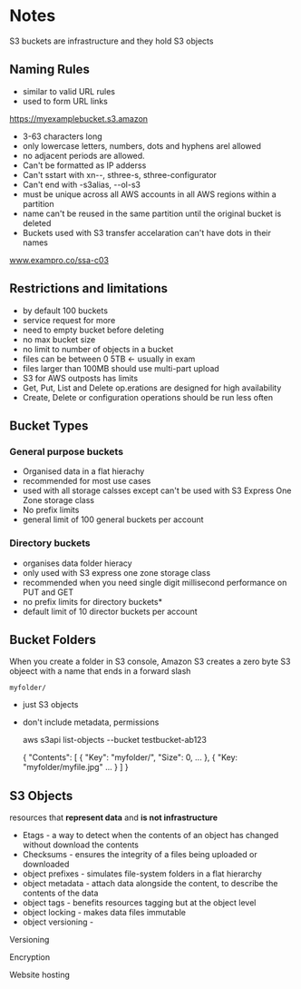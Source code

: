 # Notes

S3 buckets are infrastructure and they hold S3 objects

## Naming Rules

- similar to valid URL rules
- used to form URL links

https://myexamplebucket.s3.amazon

- 3-63 characters long
- only lowercase letters, numbers, dots and hyphens arel allowed
- no adjacent periods are allowed.
- Can't be formatted as IP adderss
- Can't sstart with xn--, sthree-s, sthree-configurator
- Can't end with -s3alias, --ol-s3
- must be unique across all AWS accounts in all AWS regions within a partition
- name can't be reused in the same partition until the original bucket is deleted
- Buckets used with S3 transfer accelaration can't have dots in their names

www.exampro.co/ssa-c03


## Restrictions and limitations

- by default 100 buckets
- service request for more
- need to empty bucket before deleting
- no max bucket size
- no limit to number of objects in a bucket
- files can be between 0 5TB <- usually in exam
- files larger than 100MB should use multi-part upload
- S3 for AWS outposts has limits
- Get, Put, List and Delete op.erations are designed for high availability
- Create, Delete or configuration operations should be run less often

## Bucket Types

### General purpose buckets
- Organised data in a flat hierachy
- recommended for most use cases
- used with all storage calsses except can't be used with S3 Express One Zone storage class
- No prefix limits
- general limit of 100 general buckets per account 

### Directory buckets
- organises data folder hieracy
- only used with S3 express one zone storage class
- recommended when you need single digit millisecond performance on PUT and GET
- no prefix limits for directory buckets* 
- default limit of 10 director buckets per account


## Bucket Folders

When you create a folder in S3 console, Amazon S3 creates a zero byte S3 objeect with a name that ends in a forward slash

    myfolder/

- just S3 objects
- don't include metadata, permissions

    aws s3api list-objects --bucket testbucket-ab123

    {
        "Contents": [
            {
                "Key": "myfolder/",
                "Size": 0,
                ...
            },
            {
                "Key: "myfolder/myfile.jpg"
                ...
            }
        ]
    }

## S3 Objects

resources that **represent data** and __is not infrastructure__ 

- Etags - a way to detect when the contents of an object has changed without download the contents
- Checksums - ensures the integrity of a files being uploaded or downloaded
- object prefixes - simulates file-system folders in a flat hierarchy
- object metadata - attach data alongside the content, to describe the contents of the data
- object tags - benefits resources tagging but at the object level
- object locking - makes data files immutable
- object versioning - 


Versioning


Encryption


Website hosting